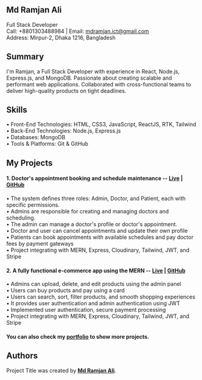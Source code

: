 ## **Md Ramjan Ali**
Full Stack Developer <br>
Call: +8801303488984 | Email: mdramjan.ict@gmail.com <br>
Address: Mirpur-2, Dhaka 1216, Bangladesh 

## **Summary**
I'm Ramjan, a Full Stack Developer with experience in React, Node.js, Express.js, and MongoDB. Passionate about creating scalable and performant web applications. Collaborated with cross-functional teams to deliver high-quality products on tight deadlines.

## **Skills**
•	Front-End Technologies: HTML, CSS3, JavaScript, ReactJS, RTK, Tailwind <br>
•	Back-End Technologies: Node.js, Express.js <br>
•	Databases: MongoDB <br>
•	Tools & Platforms: Git & GitHub
## **My Projects**

#### 1. Doctor's appointment booking and schedule maintenance -- **[Live](https://doctor-appointments-book.vercel.app/)**  | **[GitHub](https://github.com/Ramjanict/Doctor-appointment-booking-app)**
•	The system defines three roles: Admin, Doctor, and Patient, each with specific permissions.<br>
•	Admins are responsible for creating and managing doctors and scheduling.<br>
•	The admin can manage a doctor's profile or doctor's appointment.<br>
•	Doctor and user can cancel appointments and update their own profile<br>
•	Patients can book appointments with available schedules and pay doctor fees by payment gateways<br>
•	Project integrating with MERN, Express, Cloudinary, Tailwind, JWT, and Stripe

#### 2. A fully functional e-commerce app using the MERN --  **[Live](https://fullstack-ecommerce-mern-app-usvm.vercel.app/)**  | **[GitHub](https://github.com/Ramjanict/Fullstack-Ecommerce-MERN-APP)**
•	Admins can upload, delete, and edit products using the admin panel <br>
•	Users can buy products and pay using a card<br>
•	Users can search, sort, filter products, and smooth shopping experiences<br>
•	It provides user authentication and admin authentication using JWT<br>
•	Implemented user authentication, secure payment processing<br>
•	Project integrating with MERN, Express, Cloudinary, Tailwind, JWT, and Stripe<br>


#### You can also check my **[portfolio](https://ramjan-portfolio.vercel.app/)** to show more projects.


## **Authors**
Project Title was created by **[Md Ramjan Ali](https://github.com/Ramjanict)**.


